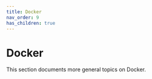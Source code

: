 ```yaml
---
title: Docker
nav_order: 9
has_children: true
---
```


# Docker

This section documents more general topics on Docker.